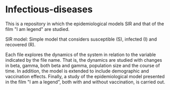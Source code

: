 # Infectious-diseases

This is a repository in which the epidemiological models SIR and that of the film "I am legend" are studied.

SIR model: Simple model that considers susceptible (S), infected (I) and recovered (R).

Each file explores the dynamics of the system in relation to the variable indicated by the file name. That is, the dynamics are studied with changes in beta, gamma, both beta and gamma, population size and the course of time. In addition, the model is extended to include demographic and vaccination effects. 
Finally, a study of the epidemiological model presented in the film "I am a legend", both with and without vaccination, is carried out.
